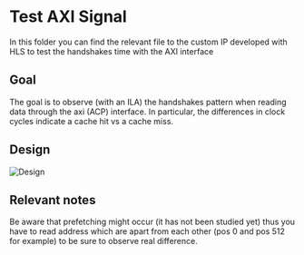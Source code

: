 # Test AXI Signal

In this folder you can find the relevant file to the custom IP developed with HLS to test the handshakes time with the AXI interface

## Goal

The goal is to observe (with an ILA) the handshakes pattern when reading data through the axi (ACP) interface. In particular, the differences in clock cycles indicate a cache hit vs a cache miss.
## Design

![Design](https://c4science.ch/diffusion/12597/browse/master/images/designs/axi_master_reader_HP.png)


## Relevant notes

Be aware that prefetching might occur (it has not been studied yet) thus you have to read address which are apart from each other (pos 0 and pos 512 for example) to be sure to observe real difference. 

